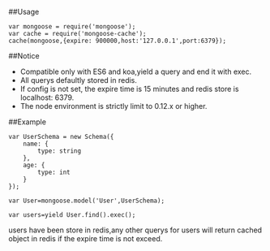 
##Usage

    var mongoose = require('mongoose');
    var cache = require('mongoose-cache');
    cache(mongoose,{expire: 900000,host:'127.0.0.1',port:6379});

##Notice

- Compatible only with ES6 and koa,yield a query and end it with exec.
- All querys defaultly stored in redis.
- If config is not set, the expire time is 15 minutes and redis store is localhost: 6379.
- The node environment is strictly limit to 0.12.x or higher.

##Example

    var UserSchema = new Schema({
        name: {
            type: string
        },
        age: {
            type: int
        }
    });

    var User=mongoose.model('User',UserSchema);

    var users=yield User.find().exec();

users have been store in redis,any other querys for users will return cached object in redis if the expire time is not exceed.

